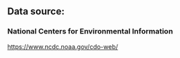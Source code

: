 ## Data source: 

### **National Centers for Environmental Information**

https://www.ncdc.noaa.gov/cdo-web/
